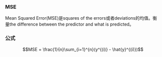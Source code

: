 ### MSE

Mean Squared Error(MSE)是squares of the errors或者deviations的均值。衡量the difference between the predictor and what is predicted。

### 公式

$$MSE = \frac{1}{n}\sum_{i=1}^{n}(y^{(i)} - \hat{y}^{(i)})$$